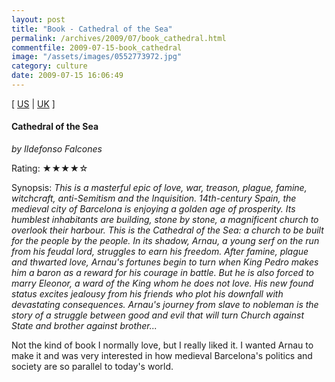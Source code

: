 ```yaml
---
layout: post
title: "Book - Cathedral of the Sea"
permalink: /archives/2009/07/book_cathedral.html
commentfile: 2009-07-15-book_cathedral
image: "/assets/images/0552773972.jpg"
category: culture
date: 2009-07-15 16:06:49
---
```


\[ [US](http://www.amazon.com/o/asin/0552773972) | [UK](http://www.amazon.co.uk/o/asin/0552773972) \]

#### Cathedral of the Sea

<em>by Ildefonso Falcones</em>

Rating: ★★★★☆

<div class="book_synopsis" markdown="1">
Synopsis: <em>This is a masterful epic of love, war, treason, plague, famine, witchcraft, anti-Semitism and the Inquisition. 14th-century Spain, the medieval city of Barcelona is enjoying a golden age of prosperity. Its humblest inhabitants are building, stone by stone, a magnificent church to overlook their harbour. This is the Cathedral of the Sea: a church to be built for the people by the people. In its shadow, Arnau, a young serf on the run from his feudal lord, struggles to earn his freedom. After famine, plague and thwarted love, Arnau's fortunes begin to turn when King Pedro makes him a baron as a reward for his courage in battle. But he is also forced to marry Eleonor, a ward of the King whom he does not love. His new found status excites jealousy from his friends who plot his downfall with devastating consequences. Arnau's journey from slave to nobleman is the story of a struggle between good and evil that will turn Church against State and brother against brother...</em>
</div>

Not the kind of book I normally love, but I really liked it. I wanted Arnau to make it and was very interested in how medieval Barcelona's politics and society are so parallel to today's world.
